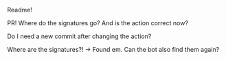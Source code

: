Readme!

PR! Where do the signatures go? And is the action correct now?

Do I need a new commit after changing the action?

Where are the signatures?! -> Found em. Can the bot also find them again? 
